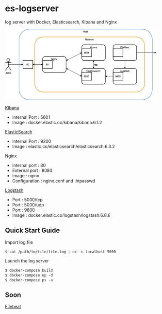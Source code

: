 # es-logserver

log server with Docker, Elasticsearch, Kibana and Nginx


![diagram](/images/diagramprojet.png)


[Kibana](https://www.elastic.co/products/kibana)
- Internal Port : 5601
- Image : docker.elastic.co/kibana/kibana:6.1.2

[ElasticSearch](https://www.elastic.co/products/elasticsearch)
- Internal Port : 9200
- Image : elastic.co/elasticsearch/elasticsearch:6.3.2

[Nginx](https://www.nginx.com/)
- Internal port : 80
- External port : 8080
- Image : nginx
- Configuration : nginx.conf and .htpasswd

[Logstash](https://www.elastic.co/products/logstash)
- Port : 5000/tcp
- Port : 5000/udp
- Port : 9600
- Image : docker.elastic.co/logstash/logstash:6.8.6


## Quick Start Guide

Import log file
```
$ cat /path/to/file/file.log | nc -c localhost 5000 
```

Launch the log server
```
$ docker-compose build
$ docker-compose up -d
$ docker-compose ps -a
```

## Soon

[Filebeat](https://www.elastic.co/products/beats/filebeat)
